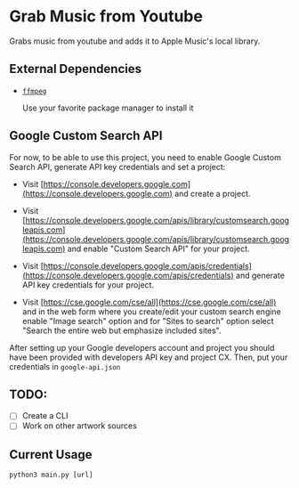 # Grab Music from Youtube

Grabs music from youtube and adds it to Apple Music's local library.

## External Dependencies

- [`ffmpeg`](https://ffmpeg.org)

    Use your favorite package manager to install it

## Google Custom Search API

For now, to be able to use this project, you need to enable Google Custom Search API, generate API key credentials and set a project:

-   Visit [https://console.developers.google.com](https://console.developers.google.com) and create a project.

-   Visit [https://console.developers.google.com/apis/library/customsearch.googleapis.com](https://console.developers.google.com/apis/library/customsearch.googleapis.com) and enable "Custom Search API" for your project.

-   Visit [https://console.developers.google.com/apis/credentials](https://console.developers.google.com/apis/credentials) and generate API key credentials for your project.

-   Visit [https://cse.google.com/cse/all](https://cse.google.com/cse/all) and in the web form where you create/edit your custom search engine enable "Image search" option and for "Sites to search" option select "Search the entire web but emphasize included sites".  

After setting up your Google developers account and project you should have been provided with developers API key and project CX.
Then, put your credentials in `google-api.json`

## TODO:

- [ ] Create a CLI
- [ ] Work on other artwork sources

## Current Usage

```
python3 main.py [url]
```